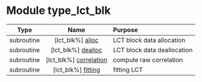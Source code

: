# Module type_lct_blk

| Type | Name | Purpose |
| :--: | :--: | :---------- |
| subroutine | [lct_blk%] [alloc](https://github.com/benjaminmenetrier/bump/tree/master/src/type_lct_blk.F90#L70) | LCT block data allocation |
| subroutine | [lct_blk%] [dealloc](https://github.com/benjaminmenetrier/bump/tree/master/src/type_lct_blk.F90#L134) | LCT block data deallocation |
| subroutine | [lct_blk%] [correlation](https://github.com/benjaminmenetrier/bump/tree/master/src/type_lct_blk.F90#L166) | compute raw correlation |
| subroutine | [lct_blk%] [fitting](https://github.com/benjaminmenetrier/bump/tree/master/src/type_lct_blk.F90#L238) | fitting LCT |
